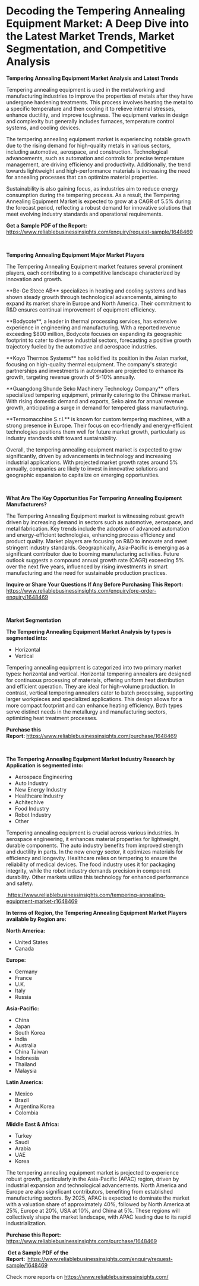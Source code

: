 <p><h1>Decoding the Tempering Annealing Equipment Market: A Deep Dive into the Latest Market Trends, Market Segmentation, and Competitive Analysis</h1></p><p><strong>Tempering Annealing Equipment Market Analysis and Latest Trends</strong></p>
<p><p>Tempering annealing equipment is used in the metalworking and manufacturing industries to improve the properties of metals after they have undergone hardening treatments. This process involves heating the metal to a specific temperature and then cooling it to relieve internal stresses, enhance ductility, and improve toughness. The equipment varies in design and complexity but generally includes furnaces, temperature control systems, and cooling devices.</p><p>The tempering annealing equipment market is experiencing notable growth due to the rising demand for high-quality metals in various sectors, including automotive, aerospace, and construction. Technological advancements, such as automation and controls for precise temperature management, are driving efficiency and productivity. Additionally, the trend towards lightweight and high-performance materials is increasing the need for annealing processes that can optimize material properties.</p><p>Sustainability is also gaining focus, as industries aim to reduce energy consumption during the tempering process. As a result, the Tempering Annealing Equipment Market is expected to grow at a CAGR of 5.5% during the forecast period, reflecting a robust demand for innovative solutions that meet evolving industry standards and operational requirements.</p></p>
<p><strong>Get a Sample PDF of the Report:&nbsp;</strong> <a href="https://www.reliablebusinessinsights.com/enquiry/request-sample/1648469?utm_campaign=2321&utm_medium=2&utm_source=Github&utm_content=ia&utm_term=25032025&utm_id=tempering-annealing-equipment">https://www.reliablebusinessinsights.com/enquiry/request-sample/1648469</a></p>
<p>&nbsp;</p>
<p><strong>Tempering Annealing Equipment Major Market Players</strong></p>
<p><p>The Tempering Annealing Equipment market features several prominent players, each contributing to a competitive landscape characterized by innovation and growth.</p><p>**Be-Ge Stece AB** specializes in heating and cooling systems and has shown steady growth through technological advancements, aiming to expand its market share in Europe and North America. Their commitment to R&D ensures continual improvement of equipment efficiency.</p><p>**Bodycote**, a leader in thermal processing services, has extensive experience in engineering and manufacturing. With a reported revenue exceeding $800 million, Bodycote focuses on expanding its geographic footprint to cater to diverse industrial sectors, forecasting a positive growth trajectory fueled by the automotive and aerospace industries.</p><p>**Koyo Thermos Systems** has solidified its position in the Asian market, focusing on high-quality thermal equipment. The company's strategic partnerships and investments in automation are projected to enhance its growth, targeting revenue growth of 5-10% annually.</p><p>**Guangdong Shunde Seko Machinery Technology Company** offers specialized tempering equipment, primarily catering to the Chinese market. With rising domestic demand and exports, Seko aims for annual revenue growth, anticipating a surge in demand for tempered glass manufacturing.</p><p>**Termomacchine S.r.l.** is known for custom tempering machines, with a strong presence in Europe. Their focus on eco-friendly and energy-efficient technologies positions them well for future market growth, particularly as industry standards shift toward sustainability.</p><p>Overall, the tempering annealing equipment market is expected to grow significantly, driven by advancements in technology and increasing industrial applications. With projected market growth rates around 5% annually, companies are likely to invest in innovative solutions and geographic expansion to capitalize on emerging opportunities.</p></p>
<p>&nbsp;</p>
<p><strong>What Are The Key Opportunities For Tempering Annealing Equipment Manufacturers?</strong></p>
<p><p>The Tempering Annealing Equipment market is witnessing robust growth driven by increasing demand in sectors such as automotive, aerospace, and metal fabrication. Key trends include the adoption of advanced automation and energy-efficient technologies, enhancing process efficiency and product quality. Market players are focusing on R&D to innovate and meet stringent industry standards. Geographically, Asia-Pacific is emerging as a significant contributor due to booming manufacturing activities. Future outlook suggests a compound annual growth rate (CAGR) exceeding 5% over the next five years, influenced by rising investments in smart manufacturing and the need for sustainable production practices.</p></p>
<p><strong>Inquire or Share Your Questions If Any Before Purchasing This Report:</strong> <a href="https://www.reliablebusinessinsights.com/enquiry/pre-order-enquiry/1648469?utm_campaign=2321&utm_medium=2&utm_source=Github&utm_content=ia&utm_term=25032025&utm_id=tempering-annealing-equipment">https://www.reliablebusinessinsights.com/enquiry/pre-order-enquiry/1648469</a></p>
<p>&nbsp;</p>
<p><strong>Market Segmentation</strong></p>
<p><strong>The Tempering Annealing Equipment Market Analysis by types is segmented into:</strong></p>
<p><ul><li>Horizontal</li><li>Vertical</li></ul></p>
<p><p>Tempering annealing equipment is categorized into two primary market types: horizontal and vertical. Horizontal tempering annealers are designed for continuous processing of materials, offering uniform heat distribution and efficient operation. They are ideal for high-volume production. In contrast, vertical tempering annealers cater to batch processing, supporting larger workpieces and specialized applications. This design allows for a more compact footprint and can enhance heating efficiency. Both types serve distinct needs in the metallurgy and manufacturing sectors, optimizing heat treatment processes.</p></p>
<p><strong>Purchase this Report:&nbsp;</strong><a href="https://www.reliablebusinessinsights.com/purchase/1648469?utm_campaign=2321&utm_medium=2&utm_source=Github&utm_content=ia&utm_term=25032025&utm_id=tempering-annealing-equipment">https://www.reliablebusinessinsights.com/purchase/1648469</a></p>
<p>&nbsp;</p>
<p><strong>The Tempering Annealing Equipment Market Industry Research by Application is segmented into:</strong></p>
<p><ul><li>Aerospace Engineering</li><li>Auto Industry</li><li>New Energy Industry</li><li>Healthcare Industry</li><li>Achitechive</li><li>Food Industry</li><li>Robot Industry</li><li>Other</li></ul></p>
<p><p>Tempering annealing equipment is crucial across various industries. In aerospace engineering, it enhances material properties for lightweight, durable components. The auto industry benefits from improved strength and ductility in parts. In the new energy sector, it optimizes materials for efficiency and longevity. Healthcare relies on tempering to ensure the reliability of medical devices. The food industry uses it for packaging integrity, while the robot industry demands precision in component durability. Other markets utilize this technology for enhanced performance and safety.</p></p>
<p><a href="https://www.reliablebusinessinsights.com/tempering-annealing-equipment-market-r1648469?utm_campaign=2321&utm_medium=2&utm_source=Github&utm_content=ia&utm_term=25032025&utm_id=tempering-annealing-equipment">&nbsp;https://www.reliablebusinessinsights.com/tempering-annealing-equipment-market-r1648469</a></p>
<p><strong>In terms of Region, the Tempering Annealing Equipment Market Players available by Region are:</strong></p>
<p>
    <p> <strong> North America: </strong>
        <ul>
            <li>United States</li>
            <li>Canada</li>
        </ul>
        </p> 
    <p> <strong> Europe: </strong>
        <ul>
            <li>Germany</li>
            <li>France</li>
            <li>U.K.</li>
            <li>Italy</li>
            <li>Russia</li>
        </ul>
        </p> 
    <p> <strong> Asia-Pacific: </strong>
        <ul>
            <li>China</li>
            <li>Japan</li>
            <li>South Korea</li>
            <li>India</li>
            <li>Australia</li>
            <li>China Taiwan</li>
            <li>Indonesia</li>
            <li>Thailand</li>
            <li>Malaysia</li>
        </ul>
        </p> 
    <p> <strong> Latin America: </strong>
        <ul>
            <li>Mexico</li>
            <li>Brazil</li>
            <li>Argentina Korea</li>
            <li>Colombia</li>
        </ul>
        </p> 
    <p> <strong> Middle East & Africa: </strong>
        <ul>
            <li>Turkey</li>
            <li>Saudi</li>
            <li>Arabia</li>
            <li>UAE</li>
            <li>Korea</li>
        </ul>
    </p>
    </p>
<p><p>The tempering annealing equipment market is projected to experience robust growth, particularly in the Asia-Pacific (APAC) region, driven by industrial expansion and technological advancements. North America and Europe are also significant contributors, benefiting from established manufacturing sectors. By 2025, APAC is expected to dominate the market with a valuation share of approximately 40%, followed by North America at 25%, Europe at 20%, USA at 10%, and China at 5%. These regions will collectively shape the market landscape, with APAC leading due to its rapid industrialization.</p></p>
<p><strong>Purchase this Report: </strong><a href="https://www.reliablebusinessinsights.com/purchase/1648469?utm_campaign=2321&utm_medium=2&utm_source=Github&utm_content=ia&utm_term=25032025&utm_id=tempering-annealing-equipment">https://www.reliablebusinessinsights.com/purchase/1648469</a></p>
<p>&nbsp;<strong>Get a Sample PDF of the Report:&nbsp;&nbsp;</strong><a href="https://www.reliablebusinessinsights.com/enquiry/request-sample/1648469?utm_campaign=2321&utm_medium=2&utm_source=Github&utm_content=ia&utm_term=25032025&utm_id=tempering-annealing-equipment">https://www.reliablebusinessinsights.com/enquiry/request-sample/1648469</a></p>
<p><strong></strong></p>
<p>Check more reports on <a href="https://www.reliablebusinessinsights.com/?utm_campaign=2321&utm_medium=2&utm_source=Github&utm_content=ia&utm_term=25032025&utm_id=tempering-annealing-equipment">https://www.reliablebusinessinsights.com/</a></p>